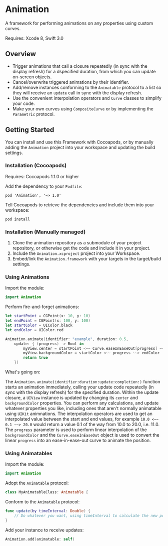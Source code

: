 # Animation

A framework for performing animations on any properties using custom curves.

Requires: Xcode 8, Swift 3.0

## Overview

 - Trigger animations that call a closure repeatedly (in sync with the display refresh)
   for a dspecified duration, from which you can update on-screen objects.
 - Cancel/overwrite triggered animations by their identifier.
 - Add/remove instances conforming to the `Animatable` protocol to a list so they will
   receive an `update` call in sync with the display refresh.
 - Use the convenient interpolation operators and `Curve` classes to simplify your code.
 - Make your own curves using `CompositeCurve` or by implementing the `Parametric` protocol.

## Getting Started

You can install and use this Framework with Cocoapods, or by manually adding the
`Animation` project into your workspace and updating the build settings.

### Installation (Cocoapods)

Requires: Cocoapods 1.1.0 or higher

Add the dependency to your `Podfile`:

```
pod 'Animation', '~> 1.0'
```

Tell Cocoapods to retrieve the dependencies and include them into your workspace:

```
pod install
```

### Installation (Manually managed)

 1. Clone the animation repository as a submodule of your project repository, or otherwise
    get the code and include it in your project.
 2. Include the `Animation.xcproject` project into your Workspace.
 3. Embed/link the `Animation.framework` with your targets in the target/build settings.


### Using Animations

Import the module:

``` swift
import Animation
```

Perform fire-and-forget animations:

``` swift
let startPoint = CGPoint(x: 10, y: 10)
let endPoint = CGPoint(x: 100, y: 100)
let startColor = UIColor.black
let endColor = UIColor.red

Animation.animate(identifier: "example", duration: 0.5,
    update: { (progress) -> Bool in
        myView.center = startPoint <~~ Curve.easeInEaseOut[progress] ~~> endPoint
        myView.backgroundColor = startColor <~~ progress ~~> endColor
        return true
    })
```

What's going on:

The `Animation.animate(identifier:duration:update:completion:)` function starts an animation
immediately, calling your update code repeatedly (in sync with the display refresh) for the
specified duration. Within the update closure, a `UIView` instance is updated by changing its
`center` and `backgroundColor` properties. You can perform any calculations, and update
whatever properties you like, including ones that aren't normally animatable using `UIKit`
animnations. The interpolation operators are used to get an interpolated value between the
start and end values, for example `10.0 <~~ 0.1 ~~> 20.0` would return a value 0.1 of the way
from 10.0 to 20.0, i.e. 11.0. The `progress` parameter is used to perform linear interpolation
of the `backgroundColor` and the `Curve.easeInEaseOut` object is used to convert the linear
`progress` into an ease-in-ease-out curve to animate the position.

### Using Animatables

Import the module:

``` swift
import Animation
```

Adopt the `Animatable` protocol:

``` swift
class MyAnimatableClass: Animatable {
```

Conform to the `Animatable` protocol:

``` swift
func update(by timeInterval: Double) {
    // Do whatever you want, using timeInterval to calculate the new position of things
}
```

Add your instance to receive updates:

``` swift
Animation.add(animatable: self)
```
